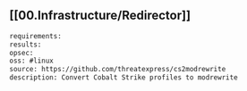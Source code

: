
## [[00.Infrastructure/Redirector]]

```meta
requirements: 
results: 
opsec: 
oss: #linux
source: https://github.com/threatexpress/cs2modrewrite
description: Convert Cobalt Strike profiles to modrewrite
```
